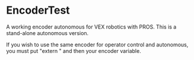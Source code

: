 # EncoderTest
A working encoder autonomous for VEX robotics with PROS.
This is a stand-alone autonomous version.

If you wish to use the same encoder for operator control and autonomous, you must put "extern " and then your encoder variable.
